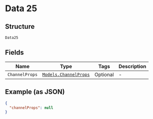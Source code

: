 
# Data 25

## Structure

`Data25`

## Fields

| Name | Type | Tags | Description |
|  --- | --- | --- | --- |
| `ChannelProps` | [`Models.ChannelProps`](../../doc/models/channel-props.md) | Optional | - |

## Example (as JSON)

```json
{
  "channelProps": null
}
```

